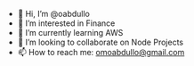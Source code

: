 - 👋 Hi, I’m @oabdullo
- 👀 I’m interested in Finance 
- 🌱 I’m currently learning AWS
- 💞️ I’m looking to collaborate on Node Projects 
- 📫 How to reach me:
omoabdullo@gmail.com

<!---
oabdullo/oabdullo is a ✨ special ✨ repository because its `README.md` (this file) appears on your GitHub profile.
You can click the Preview link to take a look at your changes.
--->
